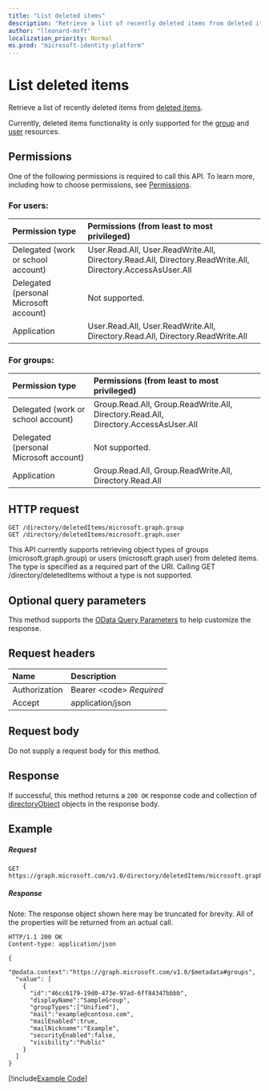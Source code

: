 ```yaml
---
title: "List deleted items"
description: "Retrieve a list of recently deleted items from deleted items."
author: "lleonard-msft"
localization_priority: Normal
ms.prod: "microsoft-identity-platform"
---
```


# List deleted items

Retrieve a list of recently deleted items from [deleted items](../resources/directory.md).

Currently, deleted items functionality is only supported for the [group](../resources/group.md) and [user](../resources/user.md) resources.

## Permissions
One of the following permissions is required to call this API. To learn more, including how to choose permissions, see [Permissions](/graph/permissions-reference).

### For users:

|Permission type      | Permissions (from least to most privileged)              |
|:--------------------|:---------------------------------------------------------|
|Delegated (work or school account) | User.Read.All, User.ReadWrite.All, Directory.Read.All, Directory.ReadWrite.All, Directory.AccessAsUser.All |
|Delegated (personal Microsoft account) | Not supported. |
|Application | User.Read.All, User.ReadWrite.All, Directory.Read.All, Directory.ReadWrite.All |

### For groups:

|Permission type      | Permissions (from least to most privileged)              |
|:--------------------|:---------------------------------------------------------|
|Delegated (work or school account) | Group.Read.All, Group.ReadWrite.All, Directory.Read.All, Directory.AccessAsUser.All |
|Delegated (personal Microsoft account) | Not supported.    |
|Application | Group.Read.All, Group.ReadWrite.All, Directory.Read.All |

## HTTP request
<!-- { "blockType": "ignored" } -->
```http 
GET /directory/deletedItems/microsoft.graph.group
GET /directory/deletedItems/microsoft.graph.user
```

This API currently supports retrieving object types of groups (microsoft.graph.group) or users (microsoft.graph.user) from deleted items. The type is specified as a required part of the URI. Calling GET /directory/deletedItems without a type is not supported.

## Optional query parameters
This method supports the [OData Query Parameters](https://developer.microsoft.com/graph/docs/concepts/query_parameters) to help customize the response.

## Request headers
| Name      |Description|
|:----------|:----------|
| Authorization  | Bearer &lt;code&gt; *Required*|
| Accept  | application/json |

## Request body
Do not supply a request body for this method.

## Response

If successful, this method returns a `200 OK` response code and collection of [directoryObject](../resources/directoryobject.md) objects in the response body.
## Example
##### Request

<!-- {
  "blockType": "request",
  "name": "get_deleteditems"
}-->
```http
GET https://graph.microsoft.com/v1.0/directory/deletedItems/microsoft.graph.group
```
##### Response
Note: The response object shown here may be truncated for brevity. All of the properties will be returned from an actual call.
<!-- {
  "blockType": "response",
  "truncated": true,
  "@odata.type": "microsoft.graph.directoryObject",
  "isCollection": true
} -->
```http
HTTP/1.1 200 OK
Content-type: application/json

{
  "@odata.context":"https://graph.microsoft.com/v1.0/$metadata#groups",
  "value": [
    {
      "id":"46cc6179-19d0-473e-97ad-6ff84347bbbb",
      "displayName":"SampleGroup",
      "groupTypes":["Unified"],
      "mail":"example@contoso.com",
      "mailEnabled":true,
      "mailNickname":"Example",
      "securityEnabled":false,
      "visibility":"Public"
    }
  ]
}
```
[!include[Example Code]( ../includes/get_deleteditems-snippets.md)]

<!-- uuid: 8fcb5dbc-d5aa-4681-8e31-b001d5168d79
2015-10-25 14:57:30 UTC -->
<!-- {
  "type": "#page.annotation",
  "description": "List deleteditems",
  "keywords": "",
  "section": "documentation",
  "tocPath": ""
}-->
